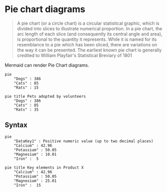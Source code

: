 # Pie chart diagrams

> A pie chart (or a circle chart) is a circular statistical graphic, which is divided into slices to illustrate numerical proportion. In a pie chart, the arc length of each slice (and consequently its central angle and area), is proportional to the quantity it represents. While it is named for its resemblance to a pie which has been sliced, there are variations on the way it can be presented. The earliest known pie chart is generally credited to William Playfair's Statistical Breviary of 1801

Mermaid can render Pie Chart diagrams.

```
pie
    "Dogs" : 386
    "Cats" : 85
    "Rats" : 15 
```
```mermaid
pie title Pets adopted by volunteers 
    "Dogs" : 386
    "Cats" : 85
    "Rats" : 35 
```


## Syntax

```
pie
    "DataKey1" : Positive numeric value (up to two decimal places)
    "Calcium" : 42.96
    "Potassium" : 50.05
    "Magnesium" : 10.01
    "Iron" :  5
```
```mermaid
pie title Key elements in Product X
    "Calcium" : 42.96
    "Potassium" : 50.05
    "Magnesium" : 25.01
    "Iron" :  15
 ```
